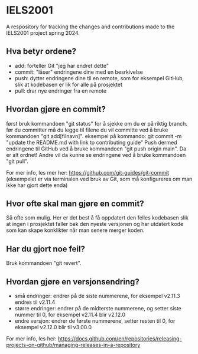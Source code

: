 # IELS2001
A respository for tracking the changes and contributions made to the IELS2001 project spring 2024. 

## Hva betyr ordene? 

- add: forteller Git "jeg har endret dette"
- commit: "låser" endringene dine med en besrkivelse
- push: dytter endringene dine til en remote, som for eksempel GitHub, slik at kodebasen er lik for alle på prosjektet
- pull: drar nye endringer fra en remote

## Hvordan gjøre en commit?

først bruk kommandoen "git status" for å sjekke om du er på riktig branch. før du committer må du legge til filene du vil committe ved å bruke kommandoen "git add[filnavn]".
eksempel på kommando: git commit -m "update the README.md with link to contributing guide"
Push dermed endringene til GitHub ved å bruke kommandoen "git push origin main". Da er alt ordnet! Andre vil da kunne se endringene ved å bruke kommandoen "git pull".

For mer info, les mer her: https://github.com/git-guides/git-commit
(eksempelet er via terminalen ved bruk av Git, som må konfigureres om man ikke har gjort dette enda) 

## Hvor ofte skal man gjøre en commit? 

Så ofte som mulig. Her er det best å få oppdatert den felles kodebasen slik at ingen i prosjektet faller bak den nyeste versjonen og har utdatert kode som kan skape konklikter når man senere merger koden.

## Har du gjort noe feil?

Bruk kommandoen "git revert".

## Hvordan gjøre en versjonsendring? 

- små endringer: endrer på de siste nummerene, for eksempel v2.11.3 endres til v2.11.4
- større endringer: endrer på de midterste nummerene, og setter siste nummer til 0, for eksempel v2.11.4 blir v2.12.0
- endre versjon: endrer de første nummerene, setter resten til 0, for eksempel v2.12.0 blir til v3.00.0

For mer info, les her: https://docs.github.com/en/repositories/releasing-projects-on-github/managing-releases-in-a-repository
